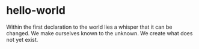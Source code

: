 # hello-world
Within the first declaration to the world lies a whisper that it can be changed. 
We make ourselves known to the unknown.
We create what does not yet exist.
